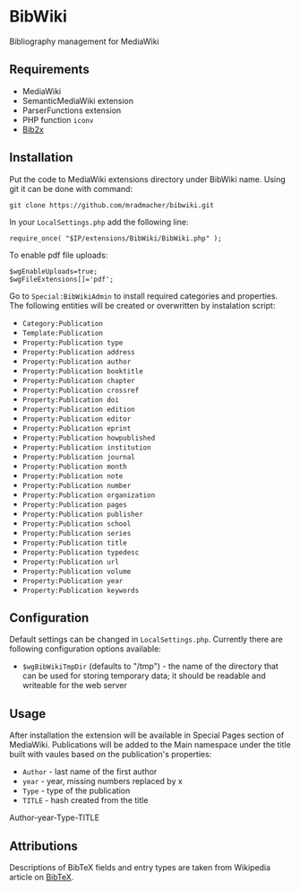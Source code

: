 BibWiki
=======

Bibliography management for MediaWiki

Requirements
------------
* MediaWiki
* SemanticMediaWiki extension
* ParserFunctions extension
* PHP function `iconv`
* [Bib2x](http://www.xandi.eu/bib2x/documentation.html)

Installation
-----------
Put the code to MediaWiki extensions directory under BibWiki name.
Using git it can be done with command:

    git clone https://github.com/mradmacher/bibwiki.git

In your `LocalSettings.php` add the following line:

    require_once( "$IP/extensions/BibWiki/BibWiki.php" );

To enable pdf file uploads:

    $wgEnableUploads=true;
    $wgFileExtensions[]='pdf';

Go to `Special:BibWikiAdmin` to install required categories and properties.
The following entities will be created or overwritten by instalation script:

* `Category:Publication`
* `Template:Publication`
* `Property:Publication type`
* `Property:Publication address`
* `Property:Publication author`
* `Property:Publication booktitle`
* `Property:Publication chapter`
* `Property:Publication crossref`
* `Property:Publication doi`
* `Property:Publication edition`
* `Property:Publication editor`
* `Property:Publication eprint`
* `Property:Publication howpublished`
* `Property:Publication institution`
* `Property:Publication journal`
* `Property:Publication month`
* `Property:Publication note`
* `Property:Publication number`
* `Property:Publication organization`
* `Property:Publication pages`
* `Property:Publication publisher`
* `Property:Publication school`
* `Property:Publication series`
* `Property:Publication title`
* `Property:Publication typedesc`
* `Property:Publication url`
* `Property:Publication volume`
* `Property:Publication year`
* `Property:Publication keywords`

Configuration
-------------
Default settings can be changed in `LocalSettings.php`.
Currently there are following configuration options available:

* `$wgBibWikiTmpDir` (defaults to "/tmp") - the name of the directory that can be used for storing temporary data;
  it should be readable and writeable for the web server

Usage
-----
After installation the extension will be available in Special Pages section of MediaWiki.
Publications will be added to the Main namespace under the title built with vaules based on the publication's properties:

* `Author` - last name of the first author
* `year` - year, missing numbers replaced by x
* `Type` - type of the publication
* `TITLE` - hash created from the title

Author-year-Type-TITLE

Attributions
------------
Descriptions of BibTeX fields and entry types are taken from 
Wikipedia article on [BibTeX](https://en.wikipedia.org/wiki/BibTeX).
